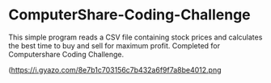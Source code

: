 # ComputerShare-Coding-Challenge

This simple program reads a CSV file containing stock prices and calculates the best time to buy and sell for maximum profit. Completed for Computershare Coding Challenge.

(https://i.gyazo.com/8e7b1c703156c7b432a6f9f7a8be4012.png

